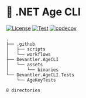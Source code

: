 # 🔑 .NET Age CLI

[![License](https://img.shields.io/badge/License-Apache_2.0-blue.svg)](https://opensource.org/licenses/Apache-2.0)
[![Test](https://github.com/devantler/dotnet-age-cli/actions/workflows/test.yaml/badge.svg)](https://github.com/devantler/dotnet-age-cli/actions/workflows/test.yaml)
[![codecov](https://codecov.io/gh/devantler/dotnet-age-cli/graph/badge.svg?token=RhQPb4fE7z)](https://codecov.io/gh/devantler/dotnet-age-cli)

<!-- readme-tree start -->
```
.
├── .github
│   ├── scripts
│   └── workflows
├── Devantler.AgeCLI
│   └── assets
│       └── binaries
└── Devantler.AgeCLI.Tests
    └── AgeKeyTests

8 directories
```
<!-- readme-tree end -->
